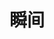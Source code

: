 ---
title: "瞬间"
slug: "moments"
layout: "moments"  # 这将指向自定义的模板
menu:
    main:
        weight: -99
        params: 
            icon: photos
---